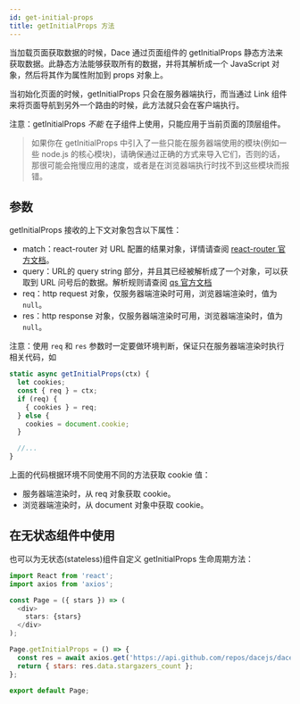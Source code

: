 ```yaml
---
id: get-initial-props
title: getInitialProps 方法
---
```


当加载页面获取数据的时候，Dace 通过页面组件的 getInitialProps 静态方法来获取数据。此静态方法能够获取所有的数据，并将其解析成一个 JavaScript 对象，然后将其作为属性附加到 props 对象上。

当初始化页面的时候，getInitialProps 只会在服务器端执行，而当通过 Link 组件来将页面导航到另外一个路由的时候，此方法就只会在客户端执行。

注意：getInitialProps *不能* 在子组件上使用，只能应用于当前页面的顶层组件。

>如果你在 getInitialProps 中引入了一些只能在服务器端使用的模块(例如一些 node.js 的核心模块)，请确保通过正确的方式来导入它们，否则的话，那很可能会拖慢应用的速度，或者是在浏览器端执行时找不到这些模块而报错。

## 参数
getInitialProps 接收的上下文对象包含以下属性：

- match：react-router 对 URL 配置的结果对象，详情请查阅 [react-router 官方文档](https://reacttraining.com/react-router/web/api/match)。
- query：URL的 query string 部分，并且其已经被解析成了一个对象，可以获取到 URL 问号后的数据。解析规则请查阅 [qs 官方文档](https://www.npmjs.com/package/qs)
- req：http request 对象，仅服务器端渲染时可用，浏览器端渲染时，值为 `null`。
- res：http response 对象，仅服务器端渲染时可用，浏览器端渲染时，值为 `null`。

注意：使用 `req` 和 `res` 参数时一定要做环境判断，保证只在服务器端渲染时执行相关代码，如

```js
static async getInitialProps(ctx) {
  let cookies;
  const { req } = ctx;
  if (req) {
    { cookies } = req;
  } else {
    cookies = document.cookie;
  }

  //...
}
```

上面的代码根据环境不同使用不同的方法获取 cookie 值：
- 服务器端渲染时，从 req 对象获取 cookie。
- 浏览器端渲染时，从 document 对象中获取 cookie。

## 在无状态组件中使用
也可以为无状态(stateless)组件自定义 getInitialProps 生命周期方法：

```js
import React from 'react';
import axios from 'axios';

const Page = ({ stars }) => (
  <div>
    stars: {stars}
  </div>
);

Page.getInitialProps = () => {
  const res = await axios.get('https://api.github.com/repos/dacejs/dace');
  return { stars: res.data.stargazers_count };
};

export default Page;
```
